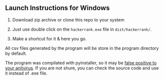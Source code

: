## Launch Instructions for Windows

1. Download zip archive or clone this repo to your system

2. Just use double click on the `hackerrank.exe` file in `dist/hackerrank/`.

3. Make a shortcut for it & here you go.

All csv files generated by the program will be store in the program directory by default.

The program was compilated with pyinstaller, so it may be [false positive to your anitvirus](https://github.com/pyinstaller/pyinstaller/issues/4633). 
If you are not shure, you can check the source code and use it instead of .exe file.

